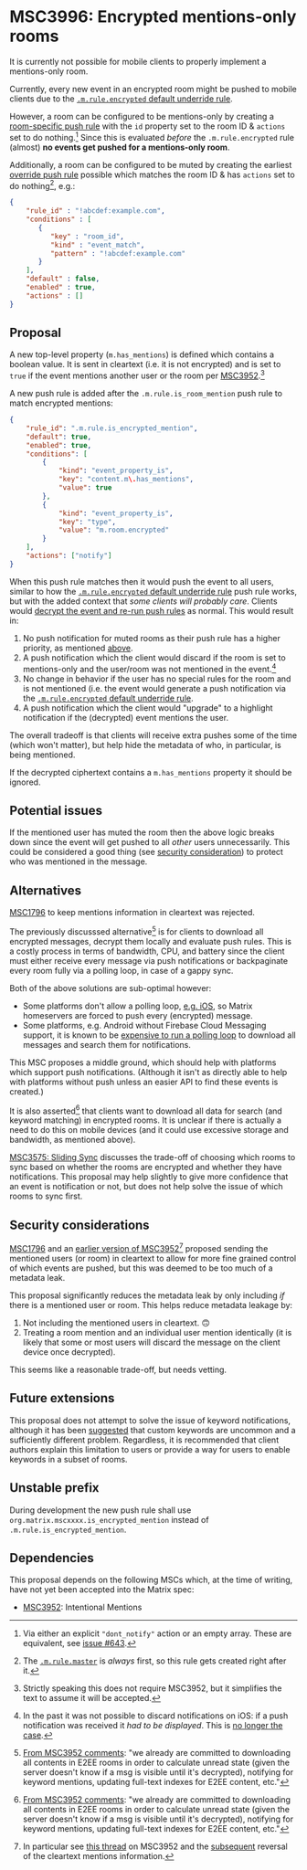 # MSC3996: Encrypted mentions-only rooms

It is currently not possible for mobile clients to properly implement a mentions-only
room.

Currently, every new event in an encrypted room might be pushed to mobile clients
due to the [`.m.rule.encrypted` default underride rule](https://spec.matrix.org/v1.6/client-server-api/#default-underride-rules).

However, a room can be configured to be mentions-only by creating a
[room-specific push rule](https://spec.matrix.org/v1.6/client-server-api/#push-rules)
with the `id` property set to the room ID & `actions` set to do nothing.[^1] Since
this is evaluated *before* the `.m.rule.encrypted` rule (almost)
**no events get pushed for a mentions-only room**.

Additionally, a room can be configured to be muted by creating the earliest
[override push rule](https://spec.matrix.org/v1.6/client-server-api/#push-rules)
possible which matches the room ID & has `actions` set to do nothing[^2], e.g.:

```json
{
    "rule_id" : "!abcdef:example.com",
    "conditions" : [
       {
          "key" : "room_id",
          "kind" : "event_match",
          "pattern" : "!abcdef:example.com"
       }
    ],
    "default" : false,
    "enabled" : true,
    "actions" : []
}
```

## Proposal

A new top-level property (`m.has_mentions`) is defined which contains a boolean
value. It is sent in cleartext (i.e. it is not encrypted) and is set to `true` if
the event mentions another user or the room per
[MSC3952](https://github.com/matrix-org/matrix-spec-proposals/pull/3952).[^3]

A new push rule is added after the `.m.rule.is_room_mention` push rule to match
encrypted mentions:

```json
{
    "rule_id": ".m.rule.is_encrypted_mention",
    "default": true,
    "enabled": true,
    "conditions": [
        {
            "kind": "event_property_is",
            "key": "content.m\.has_mentions",
            "value": true
        },
        {
            "kind": "event_property_is",
            "key": "type",
            "value": "m.room.encrypted"
        }
    ],
    "actions": ["notify"]
}
```

When this push rule matches then it would push the event to all users, similar to
how the [`.m.rule.encrypted` default underride rule](https://spec.matrix.org/v1.6/client-server-api/#default-underride-rules)
push rule works, but with the added context that *some clients will probably care*.
Clients would [decrypt the event and re-run push rules](https://spec.matrix.org/unstable/client-server-api/#receiving-notifications)
as normal. This would result in:

1. No push notification for muted rooms as their push rule has a higher priority,
   as mentioned [above](#encrypted-mentions-only-rooms).
2. A push notification which the client would discard if the room is set to
   mentions-only and the user/room was not mentioned in the event.[^4]
3. No change in behavior if the user has no special rules for the room and is not
   mentioned (i.e. the event would generate a push notification via the
   [`.m.rule.encrypted` default underride rule](https://spec.matrix.org/v1.6/client-server-api/#default-underride-rules).
4. A push notification which the client would "upgrade" to a highlight notification
   if the (decrypted) event mentions the user.

The overall tradeoff is that clients will receive extra pushes some of the time
(which won't matter), but help hide the metadata of who, in particular, is being
mentioned.

If the decrypted ciphertext contains a `m.has_mentions` property it should be ignored.

## Potential issues

If the mentioned user has muted the room then the above logic breaks down since the
event will get pushed to all *other* users unnecessarily. This could be considered
a good thing (see [security consideration](#security-considerations)) to protect
who was mentioned in the message.

## Alternatives

[MSC1796](https://github.com/matrix-org/matrix-spec-proposals/pull/1796) to keep
mentions information in cleartext was rejected.

The previously discusssed alternative[^5] is for clients to download all encrypted
messages, decrypt them locally and evaluate push rules. This is a costly process
in terms of bandwidth, CPU, and battery since the client must either receive every
message via push notifications or backpaginate every room fully via a polling loop,
in case of a gappy sync.

Both of the above solutions are sub-optimal however:

* Some platforms don't allow a polling loop,
  [e.g. iOS](https://github.com/matrix-org/matrix-spec-proposals/pull/3952#discussion_r1065004790),
  so Matrix homeservers are forced to push every (encrypted) message.
* Some platforms, e.g. Android without Firebase Cloud Messaging support, it is known to be
  [expensive to run a polling loop](https://github.com/vector-im/element-android/issues/2055)
  to download all messages and search them for notifications.

This MSC proposes a middle ground, which should help with platforms which support
push notifications. (Although it isn't as directly able to help with platforms
without push unless an easier API to find these events is created.)

It is also asserted[^5] that clients want to download all data for search (and
keyword matching) in encrypted rooms. It is unclear if there is actually a need
to do this on mobile devices (and it could use excessive storage and bandwidth,
as mentioned above).

[MSC3575: Sliding Sync](https://github.com/matrix-org/matrix-spec-proposals/blob/kegan/sync-v3/proposals/3575-sync.md#e2ee-handling)
discusses the trade-off of choosing which rooms to sync based on whether the rooms
are encrypted and whether they have notifications. This proposal may help slightly
to give more confidence that an event is notification or not, but does not help
solve the issue of which rooms to sync first.

## Security considerations

[MSC1796](https://github.com/matrix-org/matrix-spec-proposals/pull/1796) and an
[earlier version of MSC3952](https://github.com/matrix-org/matrix-spec-proposals/blob/86bf972c2c8ef04dc849ada5bbcb986ac990a7a3/proposals/3952-intentional-mentions.md)[^6]
proposed sending the mentioned users (or room) in cleartext to allow for more
fine grained control of which events are pushed, but this was deemed to be too
much of a metadata leak.

This proposal significantly reduces the metadata leak by only including *if* there
is a mentioned user or room. This helps reduce metadata leakage by:

1. Not including the mentioned users in cleartext. 🙃
2. Treating a room mention and an individual user mention identically (it is
   likely that some or most users will discard the message on the client device
   once decrypted).

This seems like a reasonable trade-off, but needs vetting.

## Future extensions

This proposal does not attempt to solve the issue of keyword notifications,
although it has been [suggested](https://github.com/matrix-org/matrix-spec-proposals/blob/matthew/msc1796/proposals/1796-e2e-notifications.md#better-handling-of-custom-keyword-notifications)
that custom keywords are uncommon and a sufficiently different problem. Regardless,
it is recommended that client authors explain this limitation to users or provide
a way for users to enable keywords in a subset of rooms.

## Unstable prefix

During development the new push rule shall use `org.matrix.mscxxxx.is_encrypted_mention`
instead of `.m.rule.is_encrypted_mention`.

## Dependencies

This proposal depends on the following MSCs which, at the time of writing, have
not yet been accepted into the Matrix spec:

* [MSC3952](https://github.com/matrix-org/matrix-spec-proposals/pull/3952): Intentional Mentions


[^1]: Via either an explicit `"dont_notify"` action or an empty array. These are
equivalent, see [issue #643](https://github.com/matrix-org/matrix-spec/issues/643).

[^2]: The [`.m.rule.master`](https://spec.matrix.org/v1.6/client-server-api/#default-override-rules)
is *always* first, so this rule gets created right after it.

[^3]: Strictly speaking this does not require MSC3952, but it simplifies the text
to assume it will be accepted.

[^4]: In the past it was not possible to discard notifications on iOS: if a push
notification was received it *had to be displayed*. This is [no longer the case](https://developer.apple.com/documentation/bundleresources/entitlements/com_apple_developer_usernotifications_filtering).

[^5]: [From MSC3952 comments](https://github.com/matrix-org/matrix-spec-proposals/pull/3952#discussion_r1113525021):
"we already are committed to downloading all contents in E2EE rooms in order to
calculate unread state (given the server doesn't know if a msg is visible until
it's decrypted), notifying for keyword mentions, updating full-text indexes for
E2EE content, etc."

[^6]: In particular see [this thread](https://github.com/matrix-org/matrix-spec-proposals/pull/3952#discussion_r1112154200)
on MSC3952 and the [subsequent](https://github.com/matrix-org/matrix-spec-proposals/commit/f0a1f6ad184788814c45d58370248b8052142171)
reversal of the cleartext mentions information.
